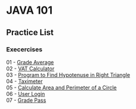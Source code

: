 # JAVA 101

## Practice List
### Execercises  
01 - [Grade Average](https://github.com/malidegirmenci/Java101Path/tree/6fe38d329b3c92b7bead87f1c4de325fcfd63c8f/Practice/Ex00_GradeAverage)  
02 - [VAT Calculator](https://github.com/malidegirmenci/Java101Path/tree/6fe38d329b3c92b7bead87f1c4de325fcfd63c8f/Practice/Ex01_VATCalculate)  
03 - [Program to Find Hypotenuse in Right Triangle](https://github.com/malidegirmenci/Java101Path/tree/6fe38d329b3c92b7bead87f1c4de325fcfd63c8f/Practice/Ex02_RightTriangleHypotenuseCircumferenceAndAreaCalc)  
04 - [Taximeter](https://github.com/malidegirmenci/Java101Path/tree/6fe38d329b3c92b7bead87f1c4de325fcfd63c8f/Practice/Ex03_Taximeter)  
05 - [Calculate Area and Perimeter of a Circle](https://github.com/malidegirmenci/Java101Path/tree/6fe38d329b3c92b7bead87f1c4de325fcfd63c8f/Practice/Ex04_CircleCircumferenceAndAreaCalc)  
06 - [User Login](https://github.com/malidegirmenci/Java101Path/tree/6fe38d329b3c92b7bead87f1c4de325fcfd63c8f/Practice/Ex06_UserLogin)  
07 - [Grade Pass](https://github.com/malidegirmenci/Java101Path/tree/6fe38d329b3c92b7bead87f1c4de325fcfd63c8f/Practice/Ex07_GradePass)  
